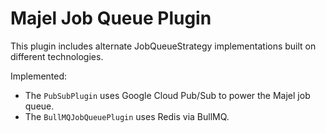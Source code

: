 # Majel Job Queue Plugin

This plugin includes alternate JobQueueStrategy implementations built on different technologies.

Implemented:

-  The `PubSubPlugin` uses Google Cloud Pub/Sub to power the Majel job queue.
-  The `BullMQJobQueuePlugin` uses Redis via BullMQ.
